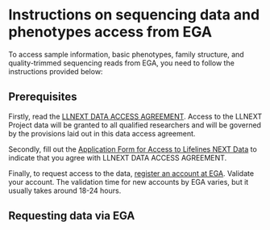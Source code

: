 # Instructions on sequencing data and phenotypes access from EGA

To access sample information, basic phenotypes, family structure, and quality-trimmed sequencing reads from EGA, you need to follow the instructions provided below:

## Prerequisites
Firstly, read the [LLNEXT DATA ACCESS AGREEMENT](https://groningenmicrobiome.org/?page_id=2598). Access to the LLNEXT Project data will be granted 
to all qualified researchers and will be governed by the provisions laid out in this data access agreement.

Secondly, fill out the [Application Form for Access to Lifelines NEXT Data](https://docs.google.com/forms/d/e/1FAIpQLScUaLZk6Smz66EAqgb0JmzyXLPF3V9mHdvWEuL98qT4yF1j5g/viewform) to indicate that you agree with LLNEXT DATA ACCESS AGREEMENT.

Finally, to request access to the data, [register an account at EGA](https://ega-archive.org/register/). Validate your account. The validation time for new accounts by EGA varies, but it usually takes around 18-24 hours.

## Requesting data via EGA



